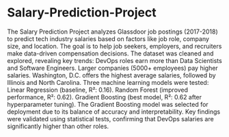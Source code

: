# Salary-Prediction-Project
The Salary Prediction Project analyzes Glassdoor job postings (2017-2018) to predict tech industry salaries based on factors like job role, company size, and location. The goal is to help job seekers, employers, and recruiters make data-driven compensation decisions.
The dataset was cleaned and explored, revealing key trends:
DevOps roles earn more than Data Scientists and Software Engineers. Larger companies (5000+ employees) pay higher salaries. Washington, D.C. offers the highest average salaries, followed by Illinois and North Carolina. Three machine learning models were tested:
Linear Regression (baseline, R²: 0.16). Random Forest (improved performance, R²: 0.62). Gradient Boosting (best model, R²: 0.62 after hyperparameter tuning). The Gradient Boosting model was selected for deployment due to its balance of accuracy and interpretability. Key findings were validated using statistical tests, confirming that DevOps salaries are significantly higher than other roles.
